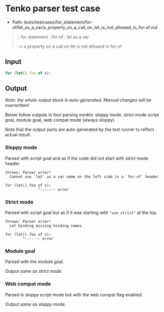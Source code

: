 # Tenko parser test case

- Path: tests/testcases/for_statement/for-of/let_as_a_var/a_property_on_a_call_on_let_is_not_allowed_in_for-of.md

> :: for statement : for-of : let as a var
>
> ::> a property on a call on let is not allowed in for-of

## Input

`````js
for (let().foo of x);
`````

## Output

_Note: the whole output block is auto-generated. Manual changes will be overwritten!_

Below follow outputs in four parsing modes: sloppy mode, strict mode script goal, module goal, web compat mode (always sloppy).

Note that the output parts are auto-generated by the test runner to reflect actual result.

### Sloppy mode

Parsed with script goal and as if the code did not start with strict mode header.

`````
throws: Parser error!
  Cannot use `let` as a var name on the left side in a `for-of` header

for (let().foo of x);
               ^------- error
`````

### Strict mode

Parsed with script goal but as if it was starting with `"use strict"` at the top.

`````
throws: Parser error!
  Let binding missing binding names

for (let().foo of x);
        ^------- error
`````


### Module goal

Parsed with the module goal.

_Output same as strict mode._

### Web compat mode

Parsed in sloppy script mode but with the web compat flag enabled.

_Output same as sloppy mode._
